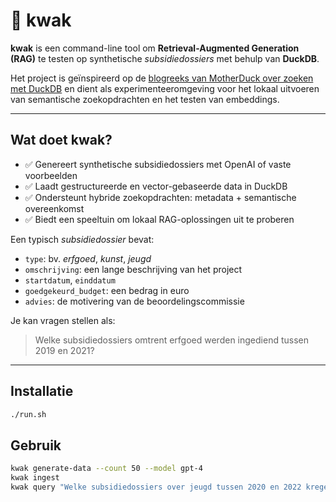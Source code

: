 # 🦆 kwak

**kwak** is een command-line tool om **Retrieval-Augmented Generation (RAG)** te testen op synthetische _subsidiedossiers_ met behulp van **DuckDB**.

Het project is geïnspireerd op de [blogreeks van MotherDuck over zoeken met DuckDB](https://motherduck.com/blog/search-using-duckdb-part-1/) en dient als experimenteeromgeving voor het lokaal uitvoeren van semantische zoekopdrachten en het testen van embeddings.

---

## Wat doet kwak?

- ✅ Genereert synthetische subsidiedossiers met OpenAI of vaste voorbeelden  
- ✅ Laadt gestructureerde en vector-gebaseerde data in DuckDB  
- ✅ Ondersteunt hybride zoekopdrachten: metadata + semantische overeenkomst  
- ✅ Biedt een speeltuin om lokaal RAG-oplossingen uit te proberen

Een typisch *subsidiedossier* bevat:
- `type`: bv. *erfgoed*, *kunst*, *jeugd*
- `omschrijving`: een lange beschrijving van het project
- `startdatum`, `einddatum`
- `goedgekeurd_budget`: een bedrag in euro
- `advies`: de motivering van de beoordelingscommissie

Je kan vragen stellen als:
> Welke subsidiedossiers omtrent erfgoed werden ingediend tussen 2019 en 2021?

---

## Installatie

```bash
./run.sh
```

## Gebruik

```bash
kwak generate-data --count 50 --model gpt-4
kwak ingest
kwak query "Welke subsidiedossiers over jeugd tussen 2020 en 2022 kregen een positief advies?"
```


